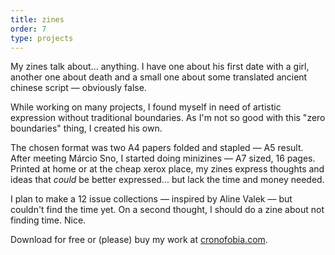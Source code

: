 ```yaml
---
title: zines
order: 7
type: projects
---
```


My zines talk about... anything. I have one about his first date with a girl, another one about death and a small one about some translated ancient chinese script — obviously false.

While working on many projects, I found myself in need of artistic expression without traditional boundaries. As I'm not so good with this "zero boundaries" thing, I created his own.

<!-- end -->

The chosen format was two A4 papers folded and stapled — A5 result. After meeting Márcio Sno, I started doing minizines — A7 sized, 16 pages. Printed at home or at the cheap xerox place, my zines express thoughts and ideas that *could* be better expressed... but lack the time and money needed.

I plan to make a 12 issue collections — inspired by Aline Valek — but couldn't find the time yet. On a second thought, I should do a zine about not finding time. Nice.

Download for free or (please) buy my work at [cronofobia.com](https://cronofobia.com).
